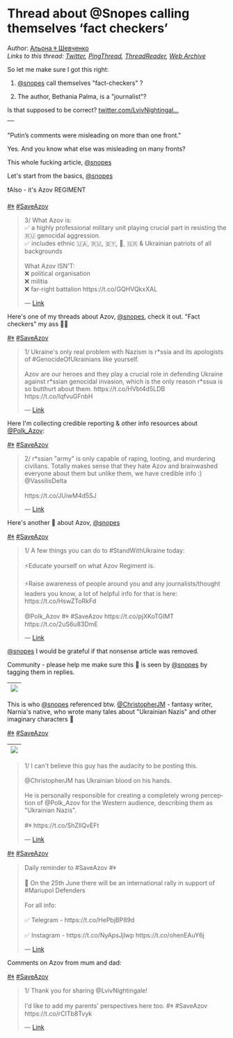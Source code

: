 # Thread about @Snopes calling themselves ‘fact checkers’

Author: [Альона ꑭ Шевченко](https://twitter.com/cryptodrftng)  
*Links to this thread: [Twitter](https://twitter.com/cryptodrftng/status/1539844578152415232), [PingThread](https://pingthread.com/thread/1539844578152415232), [ThreadReader](https://threadreaderapp.com/thread/1539844578152415232.html), [Web Archive](https://web.archive.org/web/*/https://twitter.com/cryptodrftng/status/1539844578152415232)*

So let me make sure I got this right:

1) [@snopes](https://twitter.com/snopes) call themselves "fact-checkers" ? 

2) The author, Bethania Palma, is a "journalist"? 

Is that supposed to be correct?  [twitter.com/LvivNightingal…](https://twitter.com/LvivNightingale/status/1539843535662448641)

| [![]()]() |
| :-: |

"Putin’s comments were misleading on more than one front."

Yes. And you know what else was misleading on many fronts? 

This whole fucking article, [@snopes](https://twitter.com/snopes)

Let's start from the basics, [@snopes](https://twitter.com/snopes) 

❗️Also - it's Azov REGIMENT

 [#ꑭ](https://twitter.com/hashtag/%EA%91%AD) [#SaveAzov](https://twitter.com/hashtag/SaveAzov)

<blockquote class="twitter-tweet">
    <p lang="en" dir="ltr">
    3/ What Azov is:<br />
    ✅ a highly professional military unit playing crucial part in resisting the 🇷🇺 genocidal aggression. <br />
    ✅ includes ethnic 🇺🇦, 🇷🇺, 🇧🇾, 🏴󠁧󠁢󠁥󠁮󠁧󠁿, 🇬🇷 &amp; Ukrainian patriots of all backgrounds <br />
    <br />
    What Azov ISN&#39;T:<br />
    ❌ political organisation <br />
    ❌ militia <br />
    ❌ far-right battalion https://t.co/GQHVQkxXAL<br />
    </p>
    &mdash; <a href="https://twitter.com/cryptodrftng/status/1528052956595163137">Link</a>
</blockquote>

Here's one of my threads about Azov, [@snopes](https://twitter.com/snopes), check it out. "Fact checkers" my ass 🤦‍♀️

 [#ꑭ](https://twitter.com/hashtag/%EA%91%AD) [#SaveAzov](https://twitter.com/hashtag/SaveAzov)

<blockquote class="twitter-tweet">
    <p lang="en" dir="ltr">
    1/ Ukraine&#39;s only real problem with Nazism is r*ssia and its apologists of #GenocideOfUkrainians like yourself.<br />
    <br />
    Azov are our heroes and they play a crucial role in defending Ukraine against r*ssian genocidal invasion, which is the only reason r*ssua is so butthurt about them. https://t.co/HVbt4d5LDB https://t.co/IqfvuGFnbH<br />
    </p>
    &mdash; <a href="https://twitter.com/cryptodrftng/status/1528052948223369216">Link</a>
</blockquote>

Here I'm collecting credible reporting & other info resources about [@Polk_Azov](https://twitter.com/Polk_Azov): 

 [#ꑭ](https://twitter.com/hashtag/%EA%91%AD) [#SaveAzov](https://twitter.com/hashtag/SaveAzov)

<blockquote class="twitter-tweet">
    <p lang="en" dir="ltr">
    2/  r*ssian &#34;army&#34; is only capable of raping, looting, and murdering civilians. Totally makes sense that they hate Azov and brainwashed everyone about them but unlike them, we have credible info :) @VassilisDelta <br />
    <br />
    https://t.co/JUiwM4d5SJ<br />
    </p>
    &mdash; <a href="https://twitter.com/cryptodrftng/status/1528052951788437505">Link</a>
</blockquote>

Here's another 🧵 about Azov, [@snopes](https://twitter.com/snopes) 

  [#ꑭ](https://twitter.com/hashtag/%EA%91%AD) [#SaveAzov](https://twitter.com/hashtag/SaveAzov)

<blockquote class="twitter-tweet">
    <p lang="en" dir="ltr">
    1/ A few things you can do to #StandWithUkraine today:<br />
    <br />
    ⚡️Educate yourself on what Azov Regiment is. <br />
    <br />
    ⚡️Raise awareness of people around you and any journalists/thought leaders you know, a lot of helpful info for that is here: https://t.co/HswZToRkFd <br />
    <br />
    @Polk_Azov #ꑭ #SaveAzov https://t.co/pjXKoTGIMT https://t.co/2uS6u83DmE<br />
    </p>
    &mdash; <a href="https://twitter.com/cryptodrftng/status/1536377569188118528">Link</a>
</blockquote>

[@snopes](https://twitter.com/snopes) I would be grateful if that nonsense article was removed. 

Community - please help me make sure this 🧵 is seen by [@snopes](https://twitter.com/snopes) by tagging them in replies.

| [![](https://pbs.twimg.com/media/FV6kd3GXoAEl_Up.jpg)](https://pbs.twimg.com/media/FV6kd3GXoAEl_Up.jpg) |
| :-: |

This is who [@snopes](https://twitter.com/snopes) referenced btw.
[@ChristopherJM](https://twitter.com/ChristopherJM) - fantasy writer, Narnia's native, who wrote many tales about "Ukrainian Nazis" and other imaginary characters 🦄

 [#ꑭ](https://twitter.com/hashtag/%EA%91%AD) [#SaveAzov](https://twitter.com/hashtag/SaveAzov)

| [![](https://pbs.twimg.com/media/FV6lOUvXkAEh-pn.jpg)](https://pbs.twimg.com/media/FV6lOUvXkAEh-pn.jpg) |
| :-: |

<blockquote class="twitter-tweet">
    <p lang="en" dir="ltr">
    1/ I can&#39;t believe this guy has the audacity to be posting this.<br />
    <br />
    @ChristopherJM has Ukrainian blood on his hands. <br />
    <br />
    He is personally responsible for creating a completely wrong perception of @Polk_Azov for the Western audience, describing them as &#34;Ukrainian Nazis&#34;.<br />
    <br />
    #ꑭ https://t.co/ShZIlQvEFt<br />
    </p>
    &mdash; <a href="https://twitter.com/cryptodrftng/status/1526353509356011520">Link</a>
</blockquote>

[#ꑭ](https://twitter.com/hashtag/%EA%91%AD) [#SaveAzov](https://twitter.com/hashtag/SaveAzov)

<blockquote class="twitter-tweet">
    <p lang="en" dir="ltr">
    Daily reminder to #SaveAzov #ꑭ<br />
    <br />
    📆 On the 25th June there will be an international rally in support of #Mariupol Defenders<br />
    <br />
    For all info: <br />
    <br />
    ✅ Telegram - https://t.co/HePbjBP89d<br />
    <br />
    ✅ Instagram - https://t.co/NyApsJjlwp https://t.co/ohenEAuY6j<br />
    </p>
    &mdash; <a href="https://twitter.com/cryptodrftng/status/1539739480113963018">Link</a>
</blockquote>

Comments on Azov from mum and dad: 

 [#ꑭ](https://twitter.com/hashtag/%EA%91%AD) [#SaveAzov](https://twitter.com/hashtag/SaveAzov)

<blockquote class="twitter-tweet">
    <p lang="en" dir="ltr">
    1/ Thank you for sharing @LvivNightingale!<br />
    <br />
    I&#39;d like to add my parents&#39; perspectives here too.  #ꑭ #SaveAzov https://t.co/rCITb8Tvyk<br />
    </p>
    &mdash; <a href="https://twitter.com/cryptodrftng/status/1539853500112404480">Link</a>
</blockquote>
